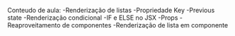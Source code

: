 Conteudo de aula: 
  -Renderização de listas
  -Propriedade Key
  -Previous state
  -Renderização condicional
  -IF e ELSE no JSX
  -Props
  -Reaproveitamento de componentes
  -Renderização de lista em componente
  
